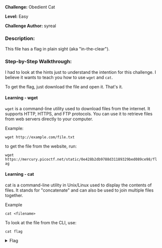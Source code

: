 **Challenge:** Obedient Cat

**Level:** Easy

**Challenge Author:** syreal

### Description: 
This file has a flag in plain sight (aka "in-the-clear").

### Step-by-Step Walkthrough:
I had to look at the hints just to understand the intention for this challenge. I believe it wants to teach you how to use `wget` and `cat`.

To get the flag, just download the file and open it. That's it.

#### Learning - wget
`wget` is a command-line utility used to download files from the internet. It supports HTTP, HTTPS, and FTP protocols. You can use it to retrieve files from web servers directly to your computer.

Example:

`wget http://example.com/file.txt`

to get the file from the website, run:

`wget https://mercury.picoctf.net/static/0e428b2db9788d31189329bed089ce98/flag`

#### Learning - cat
cat is a command-line utility in Unix/Linux used to display the contents of files. It stands for "concatenate" and can also be used to join multiple files together.

Example

`cat <filename>`

To look at the file from the CLI, use:

`cat flag`


<details><summary>Flag</summary>
    <pre>
    picoCTF{s4n1ty_v3r1f13d_2fd6ed29}
    </pre>
   </details>
